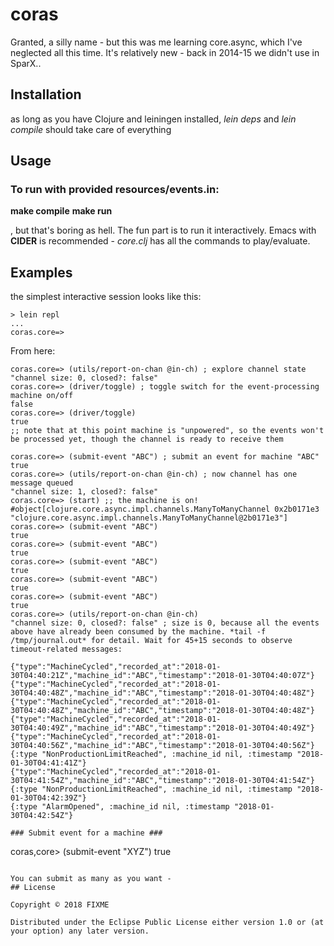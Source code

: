 # coras

Granted, a silly name - but this was me learning core.async, which I've neglected all this time. It's relatively new - back in 2014-15 we didn't use in SparX..

## Installation

as long as you have Clojure and leiningen installed, *lein deps* and *lein compile* should take care of everything

## Usage

### To run with provided resources/events.in:

**make compile**
**make run**

, but that's boring as hell. The fun part is to run it interactively. Emacs with **CIDER** is recommended - *core.clj* has all the commands to play/evaluate.

## Examples

the simplest interactive session looks like this:

```
> lein repl
...
coras.core=>
```

From here:

```
coras.core=> (utils/report-on-chan @in-ch) ; explore channel state
"channel size: 0, closed?: false"
coras.core=> (driver/toggle) ; toggle switch for the event-processing machine on/off
false
coras.core=> (driver/toggle)
true
;; note that at this point machine is "unpowered", so the events won't be processed yet, though the channel is ready to receive them

coras.core=> (submit-event "ABC") ; submit an event for machine "ABC"
true
coras.core=> (utils/report-on-chan @in-ch) ; now channel has one message queued
"channel size: 1, closed?: false"
coras.core=> (start) ;; the machine is on!
#object[clojure.core.async.impl.channels.ManyToManyChannel 0x2b0171e3 "clojure.core.async.impl.channels.ManyToManyChannel@2b0171e3"]
coras.core=> (submit-event "ABC")
true
coras.core=> (submit-event "ABC")
true
coras.core=> (submit-event "ABC")
true
coras.core=> (submit-event "ABC")
true
coras.core=> (submit-event "ABC")
true
coras.core=> (utils/report-on-chan @in-ch)
"channel size: 0, closed?: false" ; size is 0, because all the events above have already been consumed by the machine. *tail -f /tmp/journal.out* for detail. Wait for 45+15 seconds to observe timeout-related messages:

{"type":"MachineCycled","recorded_at":"2018-01-30T04:40:21Z","machine_id":"ABC","timestamp":"2018-01-30T04:40:07Z"}
{"type":"MachineCycled","recorded_at":"2018-01-30T04:40:48Z","machine_id":"ABC","timestamp":"2018-01-30T04:40:48Z"}
{"type":"MachineCycled","recorded_at":"2018-01-30T04:40:48Z","machine_id":"ABC","timestamp":"2018-01-30T04:40:48Z"}
{"type":"MachineCycled","recorded_at":"2018-01-30T04:40:49Z","machine_id":"ABC","timestamp":"2018-01-30T04:40:49Z"}
{"type":"MachineCycled","recorded_at":"2018-01-30T04:40:56Z","machine_id":"ABC","timestamp":"2018-01-30T04:40:56Z"}
{:type "NonProductionLimitReached", :machine_id nil, :timestamp "2018-01-30T04:41:41Z"}
{"type":"MachineCycled","recorded_at":"2018-01-30T04:41:54Z","machine_id":"ABC","timestamp":"2018-01-30T04:41:54Z"}
{:type "NonProductionLimitReached", :machine_id nil, :timestamp "2018-01-30T04:42:39Z"}
{:type "AlarmOpened", :machine_id nil, :timestamp "2018-01-30T04:42:54Z"}

### Submit event for a machine ###
```
coras,core> (submit-event "XYZ")
true
```

You can submit as many as you want - 
## License

Copyright © 2018 FIXME

Distributed under the Eclipse Public License either version 1.0 or (at
your option) any later version.
